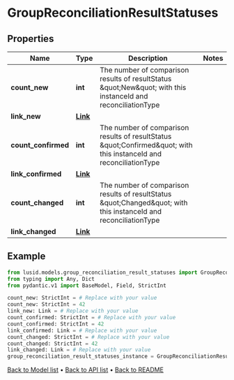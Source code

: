 # GroupReconciliationResultStatuses

## Properties
Name | Type | Description | Notes
------------ | ------------- | ------------- | -------------
**count_new** | **int** | The number of comparison results of resultStatus \&quot;New\&quot; with this instanceId and reconciliationType | 
**link_new** | [**Link**](Link.md) |  | 
**count_confirmed** | **int** | The number of comparison results of resultStatus \&quot;Confirmed\&quot; with this instanceId and reconciliationType | 
**link_confirmed** | [**Link**](Link.md) |  | 
**count_changed** | **int** | The number of comparison results of resultStatus \&quot;Changed\&quot; with this instanceId and reconciliationType | 
**link_changed** | [**Link**](Link.md) |  | 
## Example

```python
from lusid.models.group_reconciliation_result_statuses import GroupReconciliationResultStatuses
from typing import Any, Dict
from pydantic.v1 import BaseModel, Field, StrictInt

count_new: StrictInt = # Replace with your value
count_new: StrictInt = 42
link_new: Link = # Replace with your value
count_confirmed: StrictInt = # Replace with your value
count_confirmed: StrictInt = 42
link_confirmed: Link = # Replace with your value
count_changed: StrictInt = # Replace with your value
count_changed: StrictInt = 42
link_changed: Link = # Replace with your value
group_reconciliation_result_statuses_instance = GroupReconciliationResultStatuses(count_new=count_new, link_new=link_new, count_confirmed=count_confirmed, link_confirmed=link_confirmed, count_changed=count_changed, link_changed=link_changed)

```

[Back to Model list](../README.md#documentation-for-models) &#8226; [Back to API list](../README.md#documentation-for-api-endpoints) &#8226; [Back to README](../README.md)

